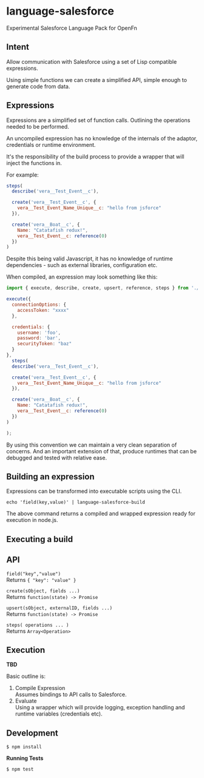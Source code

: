 language-salesforce
===================

Experimental Salesforce Language Pack for OpenFn

Intent
------

Allow communication with Salesforce using a set of Lisp compatible expressions.

Using simple functions we can create a simplified API, simple enough to generate
code from data.

Expressions
-----------

Expressions are a simplified set of function calls. Outlining the operations
needed to be performed.

An uncompiled expression has no knowledge of the internals of the adaptor,
credentials or runtime environment.

It's the responsibility of the build process to provide a wrapper that will
inject the functions in.

For example:

```javascript
steps(
  describe('vera__Test_Event__c'),

  create('vera__Test_Event__c', {
    vera__Test_Event_Name_Unique__c: "hello from jsforce"
  }),

  create('vera__Boat__c', {
    Name: "Catatafish redux!",
    vera__Test_Event__c: reference(0)
  })
)
```

Despite this being valid Javascript, it has no knowledge of runtime
dependencies - such as external libraries, configuration etc.

When compiled, an expression may look something like this:

```js
import { execute, describe, create, upsert, reference, steps } from './src/adaptor';

execute({
  connectionOptions: {
    accessToken: "xxxx"
  },

  credentials: {
    username: 'foo',
    password: 'bar',
    securityToken: "baz"
  }
},
  steps(
  describe('vera__Test_Event__c'),

  create('vera__Test_Event__c', {
    vera__Test_Event_Name_Unique__c: "hello from jsforce"
  }),

  create('vera__Boat__c', {
    Name: "Catatafish redux!",
    vera__Test_Event__c: reference(0)
  })
)

);
```

By using this convention we can maintain a very clean separation of concerns.
And an important extension of that, produce runtimes that can be debugged
and tested with relative ease.


Building an expression
----------------------

Expressions can be transformed into executable scripts using the CLI.

`echo 'field(key,value)' | language-salesforce-build`

The above command returns a compiled and wrapped expression ready for
execution in node.js.

Executing a build
-----------------



API
---

`field("key","value")`  
Returns `{ "key": "value" }`

`create(sObject, fields ...)`  
Returns `function(state) -> Promise`

`upsert(sObject, externalID, fields ...)`  
Returns `function(state) -> Promise`

`steps( operations ... )`  
Returns `Array<Operation>`

Execution
---------

**TBD**

Basic outline is:

1. Compile Expression  
   Assumes bindings to API calls to Salesforce.
2. Evaluate  
   Using a wrapper which will provide logging, exception handling and
   runtime variables (credentials etc).

Development
-----------

```
$ npm install
```

**Running Tests**

```
$ npm test
```




